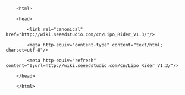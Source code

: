 <!DOCTYPE html>
        <html>
        <head>
            <link rel="canonical" href="http://wiki.seeedstudio.com/cn/Lipo_Rider_V1.3/"/>
            <meta http-equiv="content-type" content="text/html; charset=utf-8"/>
            <meta http-equiv="refresh" content="0;url=http://wiki.seeedstudio.com/cn/Lipo_Rider_V1.3/"/>
        </head>
        </html>